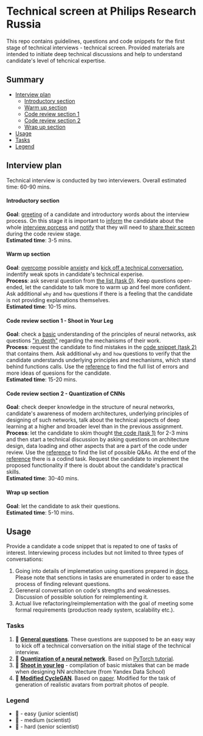 # Technical screen at Philips Research Russia

This repo contains guidelines, questions and code snippets for the first stage of technical interviews - technical screen. 
Provided materials are intended to initiate deep technical discussions and help to understand candidate's level of
tehcnical expertise.

## Summary

- [Interview plan](#interview-plan)
    - [Introductory section](#introductory-section)
    - [Warm up section](#warm-up-section)
    - [Code review section 1](#code-review-section-1---shoot-in-your-leg)
    - [Code review section 2](#code-review-section-2---quantization-of-cnns)
    - [Wrap up section](#wrap-up-section)
- [Usage](#usage)
- [Tasks](#tasks)
- [Legend](#legend)

## Interview plan

Technical interview is conducted by two interviewers. Overall estimated time: 60-90 mins.  

#### Introductory section
**Goal**: <ins>greeting</ins> of a candidate and introductory words about the interview process. On this stage it is important to <ins>inform</ins>
the candidate about the whole <ins>interview porcess</ins> and <ins>notify</ins> that they will need to <ins>share their screen</ins> during the code review stage.  
**Estimated time**: 3-5 mins.

#### Warm up section
**Goal**: <ins>overcome</ins> possible <ins>anxiety</ins> and <ins>kick off a technical conversation</ins>, indentify weak spots in candidate's technical
experise.  
**Process**: ask several question from [the list (task 0)](docs/task0.md). Keep questions open-ended, 
let the candidate to talk more to warm up and feel more confident. 
Ask additional `why` and `how` questions if there is a feeling that the candidate is not providing explanations themselves.  
**Estimated time**: 10-15 mins.

#### Code review section 1 - Shoot in Your Leg
**Goal**: check a <ins>basic</ins> understanding of the principles of neural networks, 
ask questions <ins>"in depth"</ins> regarding the mechanisms of their work.  
**Process**: request the candidate to find mistakes in the [code snippet (task 2)](task2.py) that contains them. 
Ask additional `why` and `how` questions to verify that the candidate understands underlying principles and mechanisms,
which stand behind functions calls. Use the [reference](docs/task2.md) to find the full list of errors and more ideas of 
quesions for the candidate.   
**Estimated time**: 15-20 mins.

#### Code review section 2 - Quantization of CNNs
**Goal**: check deeper knowledge in the structure of neural networks, candidate's awareness of modern architectures, 
underlying principles of designing of such networks, talk about the technical aspects of deep learning at a higher 
and broader level than in the previous assignment.    
**Process**: let the candidate to skim thought [the code (task 1)](task1.py) for 2-3 mins and then start a technical discussion 
by asking questions on architecture design, data loading and other aspects that are a part of the code under review. 
Use the [reference](docs/task1.md) to find the list of possible Q&As. At the end of the [reference](docs/task1.md) 
there is a codind task. Request the candidate to implement the proposed functionality if there is doubt about 
the candidate's practical skills.      
**Estimated time**: 30-40 mins.

#### Wrap up section
**Goal**: let the candidate to ask their questions.  
**Estimated time**: 5-10 mins.


## Usage

Provide a candidate a code snippet that is repated to one of tasks of interest. Interviewing process includes but not limited to three types of conversations:

1. Going into details of implemetation using questions prepared in [docs](docs/). Please note that senctions in tasks are enumerated in order to ease the process of finding relevant questions.
2. Gereneral conversation on code's strengths and weaknesses. Discussion of possible solution for reimplementing it.
3. Actual live refactoring/reimplementation with the goal of meeting some formal requirements (production ready system, scalability etc.).

### Tasks

1. 📗 [**General questions**](docs/task0.md). These questions are supposed to be an easy way to kick off a technical conversation on the initial stage of the technical interview. 
2. 📗 [**Quantization of a neural network**](task1.py). Based on [PyTorch tutorial](https://pytorch.org/tutorials/advanced/static_quantization_tutorial.html).
3. 📗 [**Shoot in your leg**](task2.py) - compilation of basic mistakes that can be made when designing NN architecture (from Yandex Data School)
4. 📙 [**Modified CycleGAN**](task3.py). Based on [paper](https://arxiv.org/abs/1703.10593). Modified for the task of generation of realistic avatars from portrait photos of people.

### Legend

* 📗 - easy (junior scientist)
* 📙 - medium (scientist)
* 📕 - hard (senior scientist)
